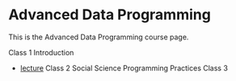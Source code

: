# Advanced Data Programming

This is the Advanced Data Programming course page.

Class 1 Introduction
  - [lecture]()
Class 2 Social Science Programming Practices
Class 3

